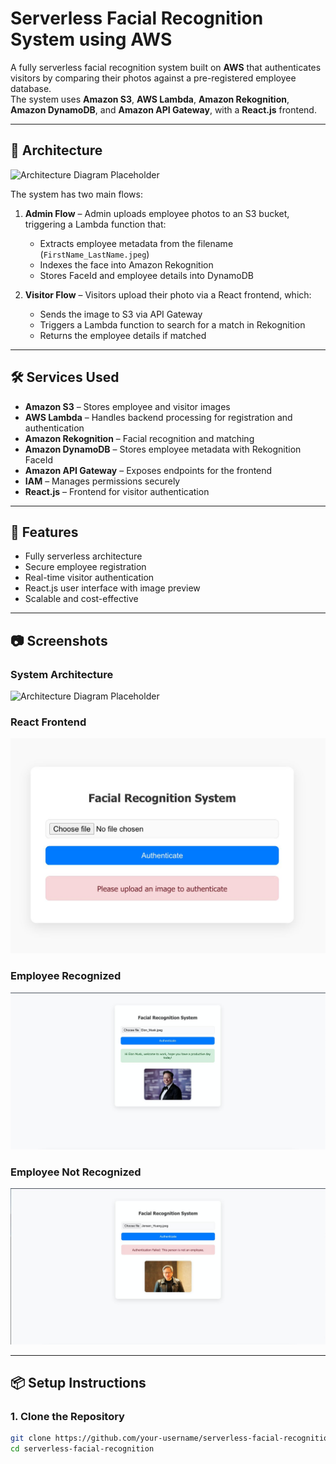 # Serverless Facial Recognition System using AWS

A fully serverless facial recognition system built on **AWS** that authenticates visitors by comparing their photos against a pre-registered employee database.  
The system uses **Amazon S3**, **AWS Lambda**, **Amazon Rekognition**, **Amazon DynamoDB**, and **Amazon API Gateway**, with a **React.js** frontend.

---

## 📌 Architecture

![Architecture Diagram Placeholder](./images/face-recognition-aws-drawio.png)

The system has two main flows:

1. **Admin Flow** – Admin uploads employee photos to an S3 bucket, triggering a Lambda function that:
   - Extracts employee metadata from the filename (`FirstName_LastName.jpeg`)
   - Indexes the face into Amazon Rekognition
   - Stores FaceId and employee details into DynamoDB

2. **Visitor Flow** – Visitors upload their photo via a React frontend, which:
   - Sends the image to S3 via API Gateway
   - Triggers a Lambda function to search for a match in Rekognition
   - Returns the employee details if matched

---

## 🛠 Services Used

- **Amazon S3** – Stores employee and visitor images  
- **AWS Lambda** – Handles backend processing for registration and authentication  
- **Amazon Rekognition** – Facial recognition and matching  
- **Amazon DynamoDB** – Stores employee metadata with Rekognition FaceId  
- **Amazon API Gateway** – Exposes endpoints for the frontend  
- **IAM** – Manages permissions securely  
- **React.js** – Frontend for visitor authentication

---

## 🚀 Features

- Fully serverless architecture
- Secure employee registration
- Real-time visitor authentication
- React.js user interface with image preview
- Scalable and cost-effective

---

## 📷 Screenshots

### System Architecture
![Architecture Diagram Placeholder](./images/face-recognition-aws-drawio.png)

### React Frontend
![React Frontend Placeholder](./images/frontend.jpeg)

### Employee Recognized
![Employee Recognized Placeholder](./images/recognized.jpeg)

### Employee Not Recognized
![Employee Not Recognized Placeholder](./images/not-recognized.jpeg)

---

## 📦 Setup Instructions

### 1. Clone the Repository
```bash
git clone https://github.com/your-username/serverless-facial-recognition.git
cd serverless-facial-recognition

